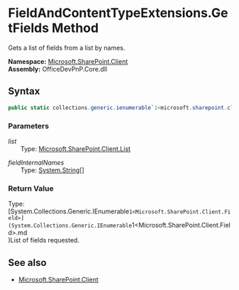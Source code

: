 # FieldAndContentTypeExtensions.GetFields Method  
Gets a list of fields from a list by names.  

**Namespace:** [Microsoft.SharePoint.Client](Microsoft.SharePoint.Client.md)  
**Assembly:** OfficeDevPnP.Core.dll  
## Syntax
```C#
public static collections.generic.ienumerable`1<microsoft.sharepoint.client.field> GetFields(List list,String[] fieldInternalNames)
```
### Parameters
*list*  
&emsp;&emsp;Type: [Microsoft.SharePoint.Client.List](Microsoft.SharePoint.Client.List.md) 
&emsp;&emsp;  
  
*fieldInternalNames*  
&emsp;&emsp;Type: [System.String[]](System.String[].md) 
&emsp;&emsp;  
  
### Return Value
Type: [System.Collections.Generic.IEnumerable`1<Microsoft.SharePoint.Client.Field>](System.Collections.Generic.IEnumerable`1<Microsoft.SharePoint.Client.Field>.md  
)List of fields requested.

## See also
- [Microsoft.SharePoint.Client](Microsoft.SharePoint.Client.md)
